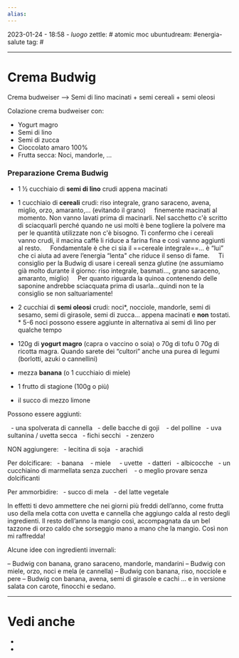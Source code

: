 ```yaml
---
alias: 
---
```

2023-01-24 - 18:58 - *luogo*
zettle: # atomic moc
ubuntudream: #energia-salute
tag: #

---
# Crema Budwig
Crema budweiser --> Semi di lino macinati + semi cereali + semi oleosi

Colazione crema budweiser con:
-   Yogurt magro
-   Semi di lino
-   Semi di zucca
-   Cioccolato amaro 100%
-   Frutta secca: Noci, mandorle, ...   


### Preparazione Crema Budwig 

- 1 ½ cucchiaio di **semi di lino** crudi appena macinati
  
- 1 cucchiaio di **cereali** crudi: riso integrale, grano saraceno, avena, miglio, orzo, amaranto,… (evitando il grano)
    finemente macinati al momento. Non vanno lavati prima di macinarli. Nel sacchetto c'è scritto di sciacquarli perché quando ne usi molti è bene togliere la polvere ma per le quantità utilizzate non c'è bisogno. Ti confermo che i cereali vanno crudi, il macina caffè li riduce a farina fina e così vanno aggiunti al resto.
    Fondamentale è che ci sia il ==cereale integrale==… è “lui” che ci aiuta ad avere l’energia “lenta" che riduce il senso di fame.
    Ti consiglio per la Budwig di usare i cereali senza glutine (ne assumiamo già molto durante il giorno: riso integrale, basmati…, grano saraceno, amaranto, miglio)
    Per quanto riguarda la quinoa contenendo delle saponine andrebbe sciacquata prima di usarla…quindi non te la consiglio se non saltuariamente!
    
- 2 cucchiai di **semi oleosi** crudi: noci*, nocciole, mandorle, semi di sesamo, semi di girasole, semi di zucca… appena macinati e **non** tostati.
  \* 5-6 noci possono essere aggiunte in alternativa ai semi di lino per qualche tempo

- 120g di **yogurt magro** (capra o vaccino o soia) o 70g di tofu 0 70g di ricotta magra. Quando sarete dei “cultori” anche una purea di legumi (borlotti, azuki o cannellini)
  
- mezza **banana** (o 1 cucchiaio di miele)
  
- 1 frutto di stagione (100g o più)
  
- il succo di mezzo limone


Possono essere aggiunti:

  - una spolverata di cannella
  - delle bacche di goji 
  - del polline
  - uva sultanina / uvetta secca
  - fichi secchi
  - zenzero

NON aggiungere:
  - lecitina di soja
  - arachidi

Per dolcificare:
  - banana 
  - miele  
  - uvette
  - datteri
  - albicocche
  - un cucchiaino di marmellata senza zuccheri 
  - o meglio provare senza dolcificanti

Per ammorbidire:
  - succo di mela
  - del latte vegetale 

In effetti ti devo ammettere che nei giorni più freddi dell’anno, come frutta uso della mela cotta con uvetta e cannella che aggiungo calda al resto degli ingredienti. Il resto dell’anno la mangio così, accompagnata da un bel tazzone di orzo caldo che sorseggio mano a mano che la mangio. Così non mi raffredda!

Alcune idee con ingredienti invernali:

– Budwig con banana, grano saraceno, mandorle, mandarini
– Budwig con miele, orzo, noci e mela (e cannella)
– Budwig con banana, riso, nocciole e pere
– Budwig con banana, avena, semi di girasole e cachi …
e in versione salata con carote, finocchi e sedano.


---
# Vedi anche
- 
- 